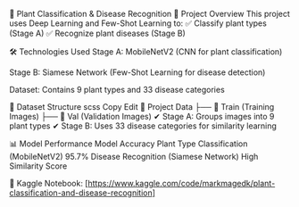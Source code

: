 🌿 Plant Classification & Disease Recognition
📌 Project Overview
This project uses Deep Learning and Few-Shot Learning to:
✅ Classify plant types (Stage A)
✅ Recognize plant diseases (Stage B)

🛠 Technologies Used
Stage A: MobileNetV2 (CNN for plant classification)

Stage B: Siamese Network (Few-Shot Learning for disease detection)

Dataset: Contains 9 plant types and 33 disease categories

📂 Dataset Structure
scss
Copy
Edit
📂 Project Data
 ├── 📂 Train (Training Images)
 ├── 📂 Val (Validation Images)
✔ Stage A: Groups images into 9 plant types
✔ Stage B: Uses 33 disease categories for similarity learning

📊 Model Performance
Model	Accuracy
Plant Type Classification (MobileNetV2)	95.7%
Disease Recognition (Siamese Network)	High Similarity Score

📌 Kaggle Notebook: [https://www.kaggle.com/code/markmagedk/plant-classification-and-disease-recognition]
